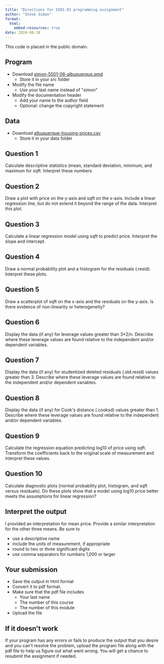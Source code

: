 ```yaml
---
title: "Directions for 5501-01 programming assignment"
author: "Steve Simon"
format: 
  html:
    embed-resources: true
date: 2024-08-18
---
```


This code is placed in the public domain.

## Program

-   Download [simon-5501-06-albuquerque.qmd][tem]
    -   Store it in your src folder
-   Modify the file name
    -   Use your last name instead of "simon"
-   Modify the documentation header
    -   Add your name to the author field
    -   Optional: change the copyright statement

[tem]: https://github.com/pmean/classes/blob/master/biostats-1/01/src/simon-5501-01-template.qmd

## Data

-   Download [albuquerque-housing-prices.csv][dat]
    -   Store it in your data folder

[dat]: https://github.com/pmean/datasets/blob/master/albuquerque-housing.csv
    
## Question 1

Calculate descriptive statistics (mean, standard deviation, minimum, and maximum for sqft. Interpret these numbers

## Question 2

Draw a plot with price on the y-axis and sqft on the x-axis. Include a linear regression line, but do not extend it beyond the range of the data. Interpret this plot.

## Question 3

Calculate a linear regression model using sqft to predict price. Interpret the slope and intercept.

## Question 4

Draw a normal probability plot and a histogram for the residuals (.resid). Interpret these plots.

## Question 5

Draw a scatterplot of sqft on the x-axis and the residuals on the y-axis. Is there evidence of non-linearity or heterogeneity?

## Question 6

Display the data (if any) for leverage values greater than 3*2/n. Describe where these leverage values are found relative to the independent and/or dependent variables.

## Question 7

Display the data (if any) for studentized deleted residuals (.std.resid) values greater than 3. Describe where these leverage values are found relative to the independent and/or dependent variables.

## Question 8

Display the data (if any) for Cook's distance (.cooksd) values greater than 1. Describe where these leverage values are found relative to the independent and/or dependent variables.

## Question 9

Calculate the regression equation predicting log10 of price using sqft. Transform the coefficients back to the original scale of measurement and interpret these values.

## Question 10

Calculate diagnostic plots (normal probability plot, histogram, and sqft versus residuals). Do these plots show that a model using log10 price better meets the assumptions for linear regression?








## Interpret the output

I provided an interpretation for mean
price. Provide a similar interpretation 
for the other three means. Be sure to

-   use a descriptive name
-   include the units of measurement, if appropriate
-   round to two or three significant digits
-   use comma separators for numbers 1,000 or larger

## Your submission

-   Save the output in html format
-   Convert it to pdf format.
-   Make sure that the pdf file includes
    -   Your last name
    -   The number of this course
    -   The number of this module
-   Upload the file

## If it doesn't work

If your program has any errors or fails
to produce the output that you desire 
and you can't resolve the problem, 
upload the program file along with the
pdf file to help us figure out what 
went wrong. You will get a chance to 
resubmit the assignment if needed.
